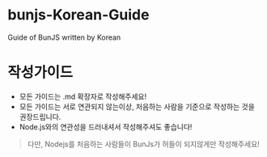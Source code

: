 # bunjs-Korean-Guide
Guide of BunJS written by Korean


# 작성가이드
- 모든 가이드는 .md 확장자로 작성해주세요!
- 모든 가이드는 서로 연관되지 않는이상, 처음하는 사람을 기준으로 작성하는 것을 권장드립니다.
- Node.js와의 연관성을 드러내셔서 작성해주셔도 좋습니다! 
> 다만, Nodejs를 처음하는 사람들이 BunJs가 허들이 되지않게만 작성해주세요!
